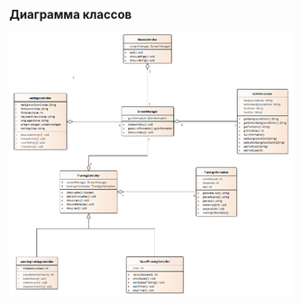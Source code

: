 ## Диаграмма классов
![Класс](https://github.com/BJlag1/Keyboard-Trainer/blob/main/Diagrams/Classes/ClassDiagram.png) <br/>

